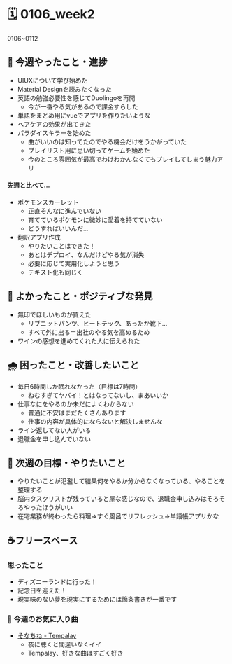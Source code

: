 # 🗓️ 0106_week2

0106~0112

## 🎁 今週やったこと・進捗

- UIUXについて学び始めた
- Material Designを読みたくなった
- 英語の勉強必要性を感じてDuolingoを再開
  - 今が一番やる気があるので課金すらした
- 単語をまとめ用にvueでアプリを作りたいような
- ヘアケアの効果が出てきた
- パラダイスキラーを始めた
  - 曲がいいのは知ってたのでやる機会だけをうかがっていた
  - プレイリスト用に思い切ってゲームを始めた
  - 今のところ雰囲気が最高でわけわかんなくてもプレイしてしまう魅力アリ

#### 先週と比べて…

- ポケモンスカーレット
  - 正直そんなに進んでいない
  - 育てているポケモンに微妙に愛着を持てていない
  - どうすればいいんだ…
- 翻訳アプリ作成
  - やりたいことはできた！
  - あとはデプロイ、なんだけどやる気が消失
  - 必要に応じて実用化しようと思う
  - テキスト化も同じく

## 💖 よかったこと・ポジティブな発見

- 無印でほしいものが買えた
  - リブニットパンツ、ヒートテック、あったか靴下…
  - すべて外に出る＝出社のやる気を高めるため
- ワインの感想を進めてくれた人に伝えられた

## 🌧️ 困ったこと・改善したいこと

- 毎日6時間しか眠れなかった（目標は7時間）
  - ねむすぎてヤバイ！とはなってないし、まあいいか
- 仕事なにをやるのか未だによくわからない
  - 普通に不安はまだたくさんあります
  - 仕事の内容が具体的にならないと解決しませんな
- ライン返してない人がいる
- 退職金を申し込んでいない

## 🌈 次週の目標・やりたいこと

- やりたいことが氾濫して結果何をやるか分からなくなっている、やることを整理する
- 脳内タスクリストが残っていると屋な感じなので、退職金申し込みはそろそろやったほうがいい
- 在宅業務が終わったら料理⇒すぐ風呂でリフレッシュ⇒単語帳アプリかな

## ☕フリースペース

### 思ったこと

- ディズニーランドに行った！
- 記念日を迎えた！
- 現実味のない夢を現実にするためには箇条書きが一番です

### 🎵 今週のお気に入り曲
- [そなちね - Tempalay](https://open.spotify.com/intl-ja/track/09QWfvBCi7tzKvyCUnRsUr?si=c525b412499c4a59)
  - 夜に聴くと間違いなくイイ
  - Tempalay、好きな曲はすごく好き